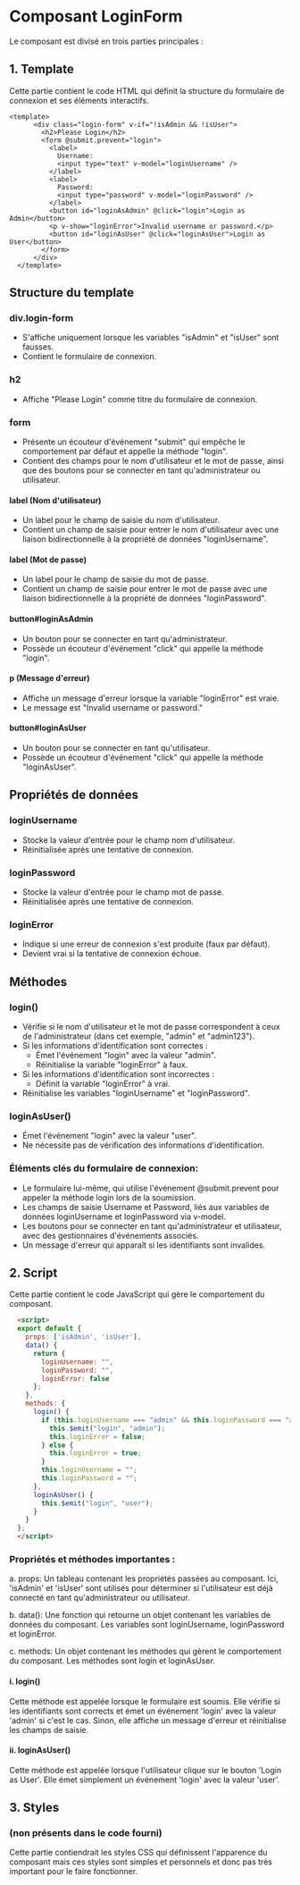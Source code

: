 # Composant LoginForm

Le composant est divisé en trois parties principales :

## 1. Template

Cette partie contient le code HTML qui définit la structure du formulaire de connexion et ses éléments interactifs.

```{code-block}
<template>
      <div class="login-form" v-if="!isAdmin && !isUser">
        <h2>Please Login</h2>
        <form @submit.prevent="login">
          <label>
            Username:
            <input type="text" v-model="loginUsername" />
          </label>
          <label>
            Password:
            <input type="password" v-model="loginPassword" />
          </label>
          <button id="loginAsAdmin" @click="login">Login as Admin</button>
          <p v-show="loginError">Invalid username or password.</p>
          <button id="loginAsUser" @click="loginAsUser">Login as User</button>
        </form>
      </div>
  </template>
```

## Structure du template

### div.login-form

- S'affiche uniquement lorsque les variables "isAdmin" et "isUser" sont fausses.
- Contient le formulaire de connexion.

### h2

- Affiche "Please Login" comme titre du formulaire de connexion.

### form

- Présente un écouteur d'événement "submit" qui empêche le comportement par défaut et appelle la méthode "login".
- Contient des champs pour le nom d'utilisateur et le mot de passe, ainsi que des boutons pour se connecter en tant qu'administrateur ou utilisateur.

#### label (Nom d'utilisateur)

- Un label pour le champ de saisie du nom d'utilisateur.
- Contient un champ de saisie pour entrer le nom d'utilisateur avec une liaison bidirectionnelle à la propriété de données "loginUsername".

#### label (Mot de passe)

- Un label pour le champ de saisie du mot de passe.
- Contient un champ de saisie pour entrer le mot de passe avec une liaison bidirectionnelle à la propriété de données "loginPassword".

#### button#loginAsAdmin

- Un bouton pour se connecter en tant qu'administrateur.
- Possède un écouteur d'événement "click" qui appelle la méthode "login".

#### p (Message d'erreur)

- Affiche un message d'erreur lorsque la variable "loginError" est vraie.
- Le message est "Invalid username or password."

#### button#loginAsUser

- Un bouton pour se connecter en tant qu'utilisateur.
- Possède un écouteur d'événement "click" qui appelle la méthode "loginAsUser".

## Propriétés de données

### loginUsername

- Stocke la valeur d'entrée pour le champ nom d'utilisateur.
- Réinitialisée après une tentative de connexion.

### loginPassword

- Stocke la valeur d'entrée pour le champ mot de passe.
- Réinitialisée après une tentative de connexion.

### loginError

- Indique si une erreur de connexion s'est produite (faux par défaut).
- Devient vrai si la tentative de connexion échoue.

## Méthodes

### login()

- Vérifie si le nom d'utilisateur et le mot de passe correspondent à ceux de l'administrateur (dans cet exemple, "admin" et "admin123").
- Si les informations d'identification sont correctes :
  - Émet l'événement "login" avec la valeur "admin".
  - Réinitialise la variable "loginError" à faux.
- Si les informations d'identification sont incorrectes :
  - Définit la variable "loginError" à vrai.
- Réinitialise les variables "loginUsername" et "loginPassword".

### loginAsUser()

- Émet l'événement "login" avec la valeur "user".
- Ne nécessite pas de vérification des informations d'identification.

### Éléments clés du formulaire de connexion:

- Le formulaire lui-même, qui utilise l'événement @submit.prevent pour appeler la méthode login lors de la soumission.
- Les champs de saisie Username et Password, liés aux variables de données loginUsername et loginPassword via v-model.
- Les boutons pour se connecter en tant qu'administrateur et utilisateur, avec des gestionnaires d'événements associés.
- Un message d'erreur qui apparaît si les identifiants sont invalides.

## 2. Script

Cette partie contient le code JavaScript qui gère le comportement du composant.

```html
  <script>
  export default {
    props: ['isAdmin', 'isUser'],
    data() {
      return {
        loginUsername: "",
        loginPassword: "",
        loginError: false
      };
    },
    methods: {
      login() {
        if (this.loginUsername === "admin" && this.loginPassword === "admin123") {
          this.$emit("login", "admin");
          this.loginError = false;
        } else {
          this.loginError = true;
        }
        this.loginUsername = "";
        this.loginPassword = "";
      },
      loginAsUser() {
        this.$emit("login", "user");
      }
    }
  };
  </script>
```

### Propriétés et méthodes importantes :

a. props: Un tableau contenant les propriétés passées au composant. Ici, 'isAdmin' et 'isUser' sont utilisés pour déterminer si l'utilisateur est déjà connecté en tant qu'administrateur ou utilisateur.

b. data(): Une fonction qui retourne un objet contenant les variables de données du composant. Les variables sont loginUsername, loginPassword et loginError.

c. methods: Un objet contenant les méthodes qui gèrent le comportement du composant. Les méthodes sont login et loginAsUser.

#### i. login()

Cette méthode est appelée lorsque le formulaire est soumis. Elle vérifie si les identifiants sont corrects et émet un événement 'login' avec la valeur 'admin' si c'est le cas. Sinon, elle affiche un message d'erreur et réinitialise les champs de saisie.

#### ii. loginAsUser()

Cette méthode est appelée lorsque l'utilisateur clique sur le bouton 'Login as User'. Elle émet simplement un événement 'login' avec la valeur 'user'.

## 3. Styles

### (non présents dans le code fourni)

Cette partie contiendrait les styles CSS qui définissent l'apparence du composant mais ces styles sont simples et personnels et donc pas très important pour le faire fonctionner.
